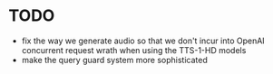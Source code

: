 # TODO

* fix the way we generate audio so that we don't incur into OpenAI concurrent request wrath when using the TTS-1-HD models
* make the query guard system more sophisticated
